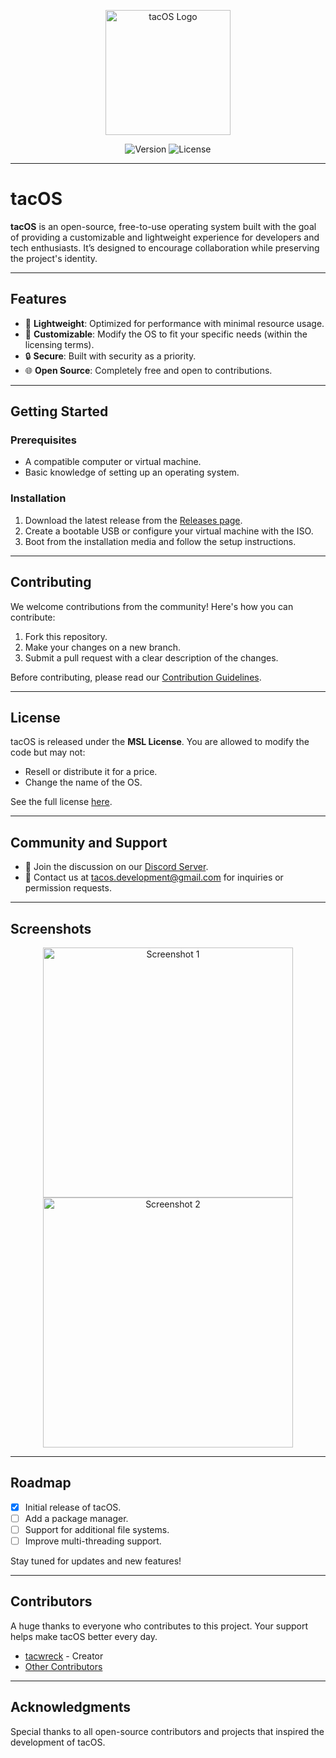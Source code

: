 <p align="center">
  <img src="https://github.com/user-attachments/assets/b919fcea-e30e-46a8-afb7-3cfb159192b9" alt="tacOS Logo" width="200">
</p>

<p align="center">
  <img src="https://img.shields.io/badge/version-0.1.0-blue?style=plastic" alt="Version">
  <img src="https://img.shields.io/badge/license-tacOS%20License-orange?style=plastic" alt="License">
</p>

---

# tacOS

**tacOS** is an open-source, free-to-use operating system built with the goal of providing a customizable and lightweight experience for developers and tech enthusiasts. It’s designed to encourage collaboration while preserving the project's identity.

---

## Features
- 🚀 **Lightweight**: Optimized for performance with minimal resource usage.
- 🔧 **Customizable**: Modify the OS to fit your specific needs (within the licensing terms).
- 🔒 **Secure**: Built with security as a priority.
- 🌐 **Open Source**: Completely free and open to contributions.

---

## Getting Started

### Prerequisites
- A compatible computer or virtual machine.
- Basic knowledge of setting up an operating system.

### Installation
1. Download the latest release from the [Releases page](#).
2. Create a bootable USB or configure your virtual machine with the ISO.
3. Boot from the installation media and follow the setup instructions.

---

## Contributing

We welcome contributions from the community! Here's how you can contribute:
1. Fork this repository.
2. Make your changes on a new branch.
3. Submit a pull request with a clear description of the changes.

Before contributing, please read our [Contribution Guidelines](CONTRIBUTING.md).

---

## License

tacOS is released under the **MSL License**. You are allowed to modify the code but may not:
- Resell or distribute it for a price.
- Change the name of the OS.

See the full license [here](LICENSE).

---

## Community and Support

- 💬 Join the discussion on our [Discord Server](#).
- 📧 Contact us at [tacos.development@gmail.com](mailto:tacos.development@gmail.com) for inquiries or permission requests.

---

## Screenshots

<p align="center">
  <img src="https://via.placeholder.com/800x400.png?text=Screenshot+1" alt="Screenshot 1" width="400">
  <img src="https://via.placeholder.com/800x400.png?text=Screenshot+2" alt="Screenshot 2" width="400">
</p>

---

## Roadmap

- [x] Initial release of tacOS.
- [ ] Add a package manager.
- [ ] Support for additional file systems.
- [ ] Improve multi-threading support.

Stay tuned for updates and new features!

---

## Contributors

A huge thanks to everyone who contributes to this project. Your support helps make tacOS better every day.

- [tacwreck](#) - Creator
- [Other Contributors](#)

---

## Acknowledgments

Special thanks to all open-source contributors and projects that inspired the development of tacOS.








